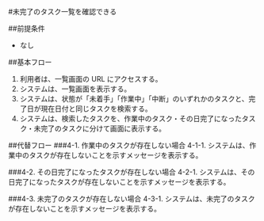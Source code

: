 #未完了のタスク一覧を確認できる

##前提条件
- なし

##基本フロー
1. 利用者は、一覧画面の URL にアクセスする。
2. システムは、一覧画面を表示する。
3. システムは、状態が「未着手」「作業中」「中断」のいずれかのタスクと、完了日が現在日付と同じタスクを検索する。
4. システムは、検索したタスクを、作業中のタスク・その日完了になったタスク・未完了のタスクに分けて画面に表示する。

##代替フロー
###4-1. 作業中のタスクが存在しない場合
4-1-1. システムは、作業中のタスクが存在しないことを示すメッセージを表示する。

###4-2. その日完了になったタスクが存在しない場合
4-2-1. システムは、その日完了になったタスクが存在しないことを示すメッセージを表示する。

###4-3. 未完了のタスクが存在しない場合
4-3-1. システムは、未完了のタスクが存在しないことを示すメッセージを表示する。


